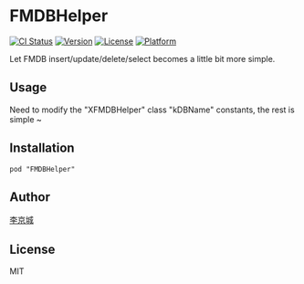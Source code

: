 # FMDBHelper
[![CI Status](http://img.shields.io/travis/lijingcheng/FMDBHelper.svg?style=flat)](https://travis-ci.org/lijingcheng/FMDBHelper)
[![Version](https://img.shields.io/cocoapods/v/FMDBHelper.svg?style=flat)](http://cocoadocs.org/docsets/FMDBHelper)
[![License](https://img.shields.io/cocoapods/l/FMDBHelper.svg?style=flat)](http://cocoadocs.org/docsets/FMDBHelper)
[![Platform](https://img.shields.io/cocoapods/p/FMDBHelper.svg?style=flat)](http://cocoadocs.org/docsets/FMDBHelper)

Let FMDB insert/update/delete/select becomes a little bit more simple.

## Usage

Need to modify the "XFMDBHelper" class "kDBName" constants, the rest is simple ~

## Installation

`pod "FMDBHelper"`

## Author

[李京城](http://lijingcheng.github.io)

## License

MIT

